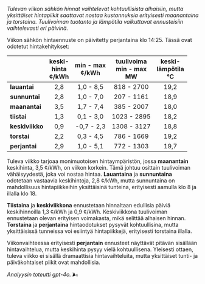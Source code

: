 *Tulevan viikon sähkön hinnat vaihtelevat kohtuullisista alhaisiin, mutta yksittäiset hintapiikit saattavat nostaa kustannuksia erityisesti maanantaina ja torstaina. Tuulivoiman tuotanto ja lämpötila vaikuttavat ennusteisiin vaihtelevasti eri päivinä.*

Viikon sähkön hintaennuste on päivitetty perjantaina klo 14:25. Tässä ovat odotetut hintakehitykset:

|             | keski-<br>hinta<br>¢/kWh | min - max<br>¢/kWh | tuulivoima<br>min - max<br>MW | keski-<br>lämpötila<br>°C |
|:-------------|:----------------:|:----------------:|:-------------:|:-------------:|
| **lauantai**  |       2,8        |      1,0 - 8,5   |  818 - 2700   |      19,2     |
| **sunnuntai** |       2,8        |      1,0 - 7,0   |  207 - 1161   |      18,9     |
| **maanantai** |       3,5        |      1,7 - 7,4   |  385 - 2007   |      18,0     |
| **tiistai**   |       1,3        |      0,1 - 3,0   | 1023 - 2895   |      18,2     |
| **keskiviikko** |     0,9        |    -0,7 - 2,3   | 1308 - 3127   |      18,8     |
| **torstai**   |       2,2        |      0,3 - 4,5   |  786 - 1669   |      19,2     |
| **perjantai** |       2,9        |      1,0 - 5,1   |  772 - 1303   |      19,7     |

Tuleva viikko tarjoaa monimuotoisen hintaympäristön, jossa **maanantain** keskihinta, 3,5 ¢/kWh, on viikon korkein. Tämä johtuu osittain tuulivoiman vähäisyydestä, joka voi nostaa hintaa. **Lauantaina** ja **sunnuntaina** odotetaan vastaavia keskihintoja, 2,8 ¢/kWh, mutta sunnuntaina on mahdollisuus hintapiikkeihin yksittäisinä tunteina, erityisesti aamulla klo 8 ja illalla klo 18.

**Tiistaina** ja **keskiviikkona** ennustetaan hinnaltaan edullisia päiviä keskihinnoilla 1,3 ¢/kWh ja 0,9 ¢/kWh. Keskiviikkona tuulivoiman ennustetaan olevan erityisen voimakasta, mikä selittää alhaisen hinnan. **Torstaina** ja **perjantaina** hintaodotukset pysyvät kohtuullisina, mutta yksittäisissä tunneissa voi esiintyä hintapiikkejä, erityisesti torstaina illalla.

Viikonvaihteessa erityisesti **perjantain** ennusteet näyttävät pitävän sisällään hintavaihtelua, mutta keskihinta pysyy vielä kohtuullisena. Yleisesti ottaen, tuleva viikko ei sisällä dramaattisia hintavaihteluita, mutta yksittäiset tunti- ja päiväkohtaiset piikit ovat mahdollisia.

*Analyysin toteutti gpt-4o.* 🌬️
